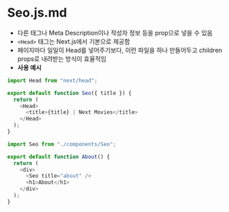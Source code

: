 # Seo.js.md

* 다른 태그나 Meta Description이나 작성자 정보 등을 prop으로 넣을 수 있음
* `<Head>` 태그는 Next.js에서 기본으로 제공함
* 페이지마다 일일이 Head를 넣어주기보다, 이런 파일을 하나 만들어두고 children props로 내려받는 방식이 효율적임
* **사용 예시**

```js
import Head from "next/head";

export default function Seo({ title }) {
  return (
    <Head>
      <title>{title} | Next Movies</title>
    </Head>
  );
}
```

```js
import Seo from "./components/Seo";

export default function About() {
  return (
    <div>
      <Seo title="about" />
      <h1>About</h1>
    </div>
  );
}

```
